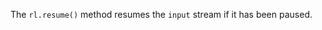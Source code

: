 <!-- YAML
added: v0.3.4
-->

The `rl.resume()` method resumes the `input` stream if it has been paused.

